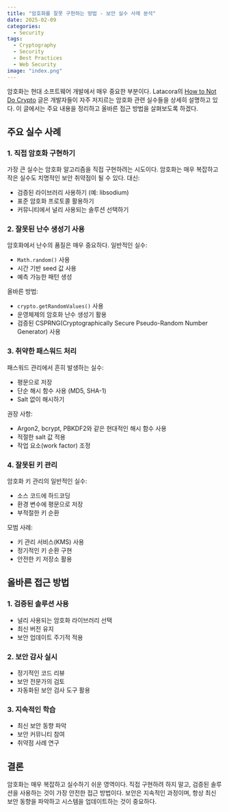 ```yaml
---
title: "암호화를 잘못 구현하는 방법 - 보안 실수 사례 분석"
date: 2025-02-09
categories:
  - Security
tags:
  - Cryptography
  - Security
  - Best Practices
  - Web Security
image: "index.png"
---
```


암호화는 현대 소프트웨어 개발에서 매우 중요한 부분이다. Latacora의 [How to Not Do Crypto](https://latacora.micro.blog/2018/04/03/cryptographic-right-answers.html) 글은 개발자들이 자주 저지르는 암호화 관련 실수들을 상세히 설명하고 있다. 이 글에서는 주요 내용을 정리하고 올바른 접근 방법을 살펴보도록 하겠다.

## 주요 실수 사례

### 1. 직접 암호화 구현하기

가장 큰 실수는 암호화 알고리즘을 직접 구현하려는 시도이다. 암호화는 매우 복잡하고 작은 실수도 치명적인 보안 취약점이 될 수 있다. 대신:

- 검증된 라이브러리 사용하기 (예: libsodium)
- 표준 암호화 프로토콜 활용하기
- 커뮤니티에서 널리 사용되는 솔루션 선택하기

### 2. 잘못된 난수 생성기 사용

암호화에서 난수의 품질은 매우 중요하다. 일반적인 실수:

- `Math.random()` 사용
- 시간 기반 seed 값 사용
- 예측 가능한 패턴 생성

올바른 방법:
- `crypto.getRandomValues()` 사용
- 운영체제의 암호화 난수 생성기 활용
- 검증된 CSPRNG(Cryptographically Secure Pseudo-Random Number Generator) 사용

### 3. 취약한 패스워드 처리

패스워드 관리에서 흔히 발생하는 실수:

- 평문으로 저장
- 단순 해시 함수 사용 (MD5, SHA-1)
- Salt 없이 해시하기

권장 사항:
- Argon2, bcrypt, PBKDF2와 같은 현대적인 해시 함수 사용
- 적절한 salt 값 적용
- 작업 요소(work factor) 조정

### 4. 잘못된 키 관리

암호화 키 관리의 일반적인 실수:

- 소스 코드에 하드코딩
- 환경 변수에 평문으로 저장
- 부적절한 키 순환

모범 사례:
- 키 관리 서비스(KMS) 사용
- 정기적인 키 순환 구현
- 안전한 키 저장소 활용

## 올바른 접근 방법

### 1. 검증된 솔루션 사용

- 널리 사용되는 암호화 라이브러리 선택
- 최신 버전 유지
- 보안 업데이트 주기적 적용

### 2. 보안 감사 실시

- 정기적인 코드 리뷰
- 보안 전문가의 검토
- 자동화된 보안 검사 도구 활용

### 3. 지속적인 학습

- 최신 보안 동향 파악
- 보안 커뮤니티 참여
- 취약점 사례 연구

## 결론

암호화는 매우 복잡하고 실수하기 쉬운 영역이다. 직접 구현하려 하지 말고, 검증된 솔루션을 사용하는 것이 가장 안전한 접근 방법이다. 보안은 지속적인 과정이며, 항상 최신 보안 동향을 파악하고 시스템을 업데이트하는 것이 중요하다. 
